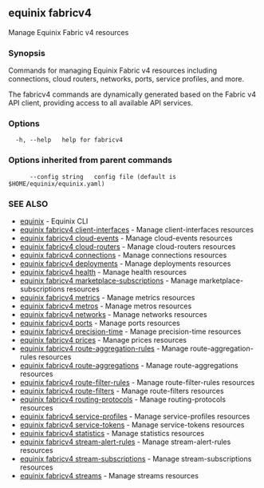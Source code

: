 ## equinix fabricv4

Manage Equinix Fabric v4 resources

### Synopsis

Commands for managing Equinix Fabric v4 resources including connections,
cloud routers, networks, ports, service profiles, and more.

The fabricv4 commands are dynamically generated based on the Fabric v4 API client,
providing access to all available API services.

### Options

```
  -h, --help   help for fabricv4
```

### Options inherited from parent commands

```
      --config string   config file (default is $HOME/equinix/equinix.yaml)
```

### SEE ALSO

* [equinix](equinix.md)	 - Equinix CLI
* [equinix fabricv4 client-interfaces](equinix_fabricv4_client-interfaces.md)	 - Manage client-interfaces resources
* [equinix fabricv4 cloud-events](equinix_fabricv4_cloud-events.md)	 - Manage cloud-events resources
* [equinix fabricv4 cloud-routers](equinix_fabricv4_cloud-routers.md)	 - Manage cloud-routers resources
* [equinix fabricv4 connections](equinix_fabricv4_connections.md)	 - Manage connections resources
* [equinix fabricv4 deployments](equinix_fabricv4_deployments.md)	 - Manage deployments resources
* [equinix fabricv4 health](equinix_fabricv4_health.md)	 - Manage health resources
* [equinix fabricv4 marketplace-subscriptions](equinix_fabricv4_marketplace-subscriptions.md)	 - Manage marketplace-subscriptions resources
* [equinix fabricv4 metrics](equinix_fabricv4_metrics.md)	 - Manage metrics resources
* [equinix fabricv4 metros](equinix_fabricv4_metros.md)	 - Manage metros resources
* [equinix fabricv4 networks](equinix_fabricv4_networks.md)	 - Manage networks resources
* [equinix fabricv4 ports](equinix_fabricv4_ports.md)	 - Manage ports resources
* [equinix fabricv4 precision-time](equinix_fabricv4_precision-time.md)	 - Manage precision-time resources
* [equinix fabricv4 prices](equinix_fabricv4_prices.md)	 - Manage prices resources
* [equinix fabricv4 route-aggregation-rules](equinix_fabricv4_route-aggregation-rules.md)	 - Manage route-aggregation-rules resources
* [equinix fabricv4 route-aggregations](equinix_fabricv4_route-aggregations.md)	 - Manage route-aggregations resources
* [equinix fabricv4 route-filter-rules](equinix_fabricv4_route-filter-rules.md)	 - Manage route-filter-rules resources
* [equinix fabricv4 route-filters](equinix_fabricv4_route-filters.md)	 - Manage route-filters resources
* [equinix fabricv4 routing-protocols](equinix_fabricv4_routing-protocols.md)	 - Manage routing-protocols resources
* [equinix fabricv4 service-profiles](equinix_fabricv4_service-profiles.md)	 - Manage service-profiles resources
* [equinix fabricv4 service-tokens](equinix_fabricv4_service-tokens.md)	 - Manage service-tokens resources
* [equinix fabricv4 statistics](equinix_fabricv4_statistics.md)	 - Manage statistics resources
* [equinix fabricv4 stream-alert-rules](equinix_fabricv4_stream-alert-rules.md)	 - Manage stream-alert-rules resources
* [equinix fabricv4 stream-subscriptions](equinix_fabricv4_stream-subscriptions.md)	 - Manage stream-subscriptions resources
* [equinix fabricv4 streams](equinix_fabricv4_streams.md)	 - Manage streams resources

